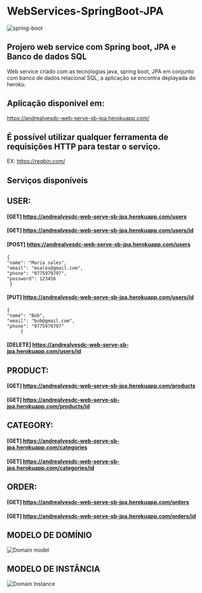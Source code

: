# WebServices-SpringBoot-JPA

![spring-boot](https://user-images.githubusercontent.com/19534807/82755512-54be9a00-9daa-11ea-8e76-5190e0a0074d.png)

## Projero web service com Spring boot, JPA e Banco de dados SQL

Web service criado com as tecnologias java, spring boot, JPA em conjunto com banco de dados relacional SQL,
a aplicação se encontra deplayada do heroku.


## Aplicação disponivel em:

https://andrealvesdc-web-serve-sb-jpa.herokuapp.com/

## É possível utilizar qualquer ferramenta de requisições HTTP para testar o serviço.

EX: https://reqbin.com/

## Serviços disponíveis

##  USER:
#### [GET]    https://andrealvesdc-web-serve-sb-jpa.herokuapp.com/users
#### [GET]    https://andrealvesdc-web-serve-sb-jpa.herokuapp.com/users/id
#### [POST]   https://andrealvesdc-web-serve-sb-jpa.herokuapp.com/users
	{
	"name": "Maria sales",
	"email": "msales@gmail.com",
	"phone": "9775979797",
	"password": 123456
	 }
#### [PUT]    https://andrealvesdc-web-serve-sb-jpa.herokuapp.com/users/id
	{
	"name": "Bob",
	"email": "bob@gmail.com",
	"phone": "9775979797"
         }
#### [DELETE] https://andrealvesdc-web-serve-sb-jpa.herokuapp.com/users/id

## PRODUCT:
#### [GET]    https://andrealvesdc-web-serve-sb-jpa.herokuapp.com/products
#### [GET]    https://andrealvesdc-web-serve-sb-jpa.herokuapp.com/products/id

## CATEGORY:
#### [GET]    https://andrealvesdc-web-serve-sb-jpa.herokuapp.com/categories
#### [GET]    https://andrealvesdc-web-serve-sb-jpa.herokuapp.com/categories/id

## ORDER:
#### [GET]    https://andrealvesdc-web-serve-sb-jpa.herokuapp.com/orders
#### [GET]    https://andrealvesdc-web-serve-sb-jpa.herokuapp.com/orders/id

## MODELO DE DOMÍNIO

![Domain model](https://user-images.githubusercontent.com/19534807/82755495-3ce71600-9daa-11ea-8641-d01bfcaf1720.png)

## MODELO DE INSTÂNCIA

![Domain Instance](https://user-images.githubusercontent.com/19534807/82755481-280a8280-9daa-11ea-9be0-44ce2affc36b.png)
